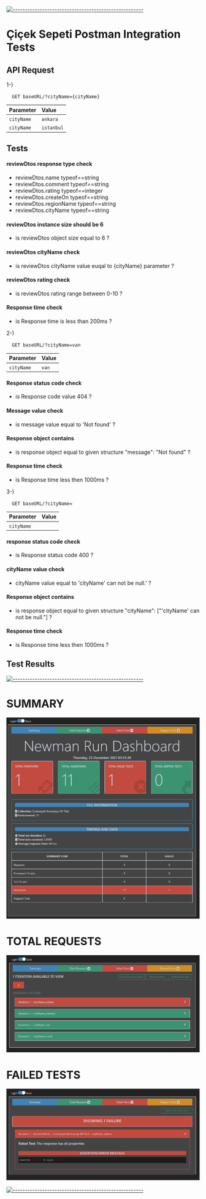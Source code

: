 [![-----------------------------------------------------](
https://raw.githubusercontent.com/andreasbm/readme/master/assets/lines/aqua.png)](https://github.com/berkaypab?tab=repositories)
<br/>
# Çiçek Sepeti Postman Integration Tests


## API Request

1-)
```http
  GET baseURL/?cityName={cityName}
```

| Parameter | Value     | 
| :--------- | :--------- |
| `cityName` | `ankara`   | 
| `cityName` | `istanbul` |

## Tests
#### reviewDtos response type check

- reviewDtos.name typeof==string 
- reviewDtos.comment typeof==string 
- reviewDtos.rating typeof==integer
- reviewDtos.createOn typeof==string
- reviewDtos.regionName typeof==string
- reviewDtos.cityName typeof==string

#### reviewDtos instance size should be 6

- is reviewDtos object size equal to 6 ? 

#### reviewDtos cityName check 

- is reviewDtos cityName value euqal to {cityName} parameter ?

#### reviewDtos rating check

- is reviewDtos rating range between 0-10 ?

#### Response time check
- is Response time is less than 200ms ?

2-) 
```http
  GET baseURL/?cityName=van
```


| Parameter  | Value     | 
| :--------  | :-------- |
| `cityName` | `van`     | 


#### Response status code check
- is Response code value 404 ?
#### Message value check
- is message value equal to 'Not found' ?
#### Response object contains
- is response object equal to given structure "message": "Not found" ?
#### Response time check
- is Response time less then 1000ms ?

3-)
```http
  GET baseURL/?cityName=
```
| Parameter | Value    | 
| :-------- | :------- |
| `cityName`|          | 

#### response status code check
- is Response status code 400 ?
#### cityName value check
- cityName value equal to 'cityName' can not be null.'  ?
#### Response object contains
- is response object equal to given structure "cityName": ["'cityName' can not be null."] ?
#### Response time check
- is Response time less then 1000ms ?

## Test Results
[![-----------------------------------------------------](
https://raw.githubusercontent.com/andreasbm/readme/master/assets/lines/aqua.png)](https://github.com/berkaypab?tab=repositories)
<br/>
# SUMMARY
![](newman/Screenshot_1.png)

# TOTAL REQUESTS
![](newman/Screenshot_2.png)

# FAILED TESTS
![](newman/Screenshot_3.png)

[![-----------------------------------------------------](
https://raw.githubusercontent.com/andreasbm/readme/master/assets/lines/aqua.png)](https://github.com/berkaypab?tab=repositories)
<br/>
